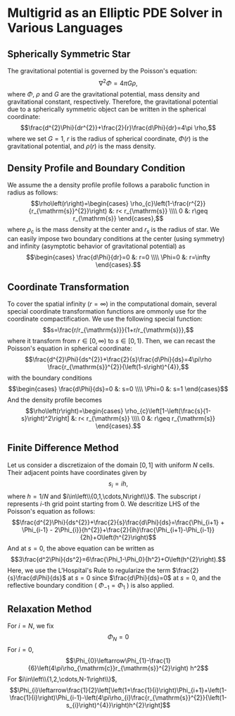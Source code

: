 #  Multigrid as an Elliptic PDE Solver in Various Languages



## Spherically Symmetric Star

The gravitational potential is governed by the Poisson's equation:
$$\nabla^2 \Phi=4\pi G \rho,$$
where $\Phi$, $\rho$ and $G$ are the gravitational potential, mass density and gravitational constant, respectively.
Therefore, the gravitational potential due to a spherically symmetric object can be written in the spherical coordinate:
$$\frac{d^{2}\Phi}{dr^{2}}+\frac{2}{r}\frac{d\Phi}{dr}=4\pi \rho,$$
where we set $G=1$, $r$ is the radius of spherical coordinate, $\Phi\left(r\right)$ is the gravitational potential, and $\rho\left(r\right)$ is the mass density.



## Density Profile and Boundary Condition

We assume the a density profile profile follows a parabolic function in radius as follows:
$$\rho\left(r\right)=\begin{cases} \rho_{c}\left(1-\frac{r^{2}}{r_{\mathrm{s}}^{2}}\right) &: r< r_{\mathrm{s}} \\\\ 0 &: r\geq r_{\mathrm{s}} \end{cases},$$
where $\rho_{\mathrm{c}}$ is the mass density at the center and $r_{\mathrm{s}}$ is the radius of star. We can easily impose two boundary conditions at the center (using symmetry) and infinity (asymptotic behavior of gravitational potential) as
$$\begin{cases} \frac{d\Phi}{dr}=0 &: r=0 \\\\ \Phi=0 &: r=\infty   \end{cases}.$$

## Coordinate Transformation
To cover the spatial infinity ($r=\infty$) in the computational domain, several special coordinate transformation functions are ommonly use for the coordinate compactification.
We use the following special function:
$$s=\frac{r/r_{\mathrm{s}}}{1+r/r_{\mathrm{s}}},$$
where it transform from $r\in\left[0,\infty\right)$ to $s\in\left[0,1\right)$.
Then, we can recast the Poisson's equation in spherical coordinate:
$$\frac{d^{2}\Phi}{ds^{2}}+\frac{2}{s}\frac{d\Phi}{ds}=4\pi\rho \frac{r_{\mathrm{s}}^{2}}{\left(1-s\right)^{4}},$$
with the boundary conditions
$$\begin{cases} \frac{d\Phi}{ds}=0 &: s=0 \\\\ \Phi=0 &: s=1   \end{cases}$$
And the density profile becomes
$$\rho\left(r\right)=\begin{cases} \rho_{c}\left[1-\left(\frac{s}{1-s}\right)^2\right] &: r< r_{\mathrm{s}} \\\\ 0 &: r\geq r_{\mathrm{s}} \end{cases}.$$

## Finite Difference Method
Let us consider a discretizaion of the domain $[0,1]$ with uniform $N$ cells. Their adjacent points have coordinates given by
$$s_{i}=ih,$$
where $h=1/N$ and $i\in\left\\{0,1,\cdots,N\right\\}$. The subscript $i$ represents $i$-th grid point starting from $0$. We descritize LHS of the Poisson's equation as follows:
$$\frac{d^{2}\Phi}{ds^{2}}+\frac{2}{s}\frac{d\Phi}{ds}=\frac{\Phi_{i+1} + \Phi_{i-1} - 2\Phi_{i}}{h^{2}}+\frac{2}{ih}\frac{\Phi_{i+1}-\Phi_{i-1}}{2h}+O\left(h^{2}\right)$$
And at $s=0$, the above equation can be written as
$$3\frac{d^2\Phi}{ds^2}=6\frac{\Phi_1-\Phi_0}{h^2}+O\left(h^{2}\right).$$
Here, we use the L'Hospital's Rule to regularize the term $\frac{2}{s}\frac{d\Phi}{ds}$ at $s=0$ since $\frac{d\Phi}{ds}=0$ at $s=0$, and the reflective boundary condition ( $\Phi_{-1}=\Phi_{1}$ ) is also applied.

## Relaxation Method
For $i=N$, we fix
$$\Phi_{N}=0$$
For $i=0$,
$$\Phi_{0}\leftarrow\Phi_{1}-\frac{1}{6}\left(4\pi\rho_{\mathrm{c}}r_{\mathrm{s}}^{2}\right) h^2$$
For $i\in\left\\{1,2,\cdots,N-1\right\\}$,
$$\Phi_{i}\leftarrow\frac{1}{2}\left[\left(1+\frac{1}{i}\right)\Phi_{i+1}+\left(1-\frac{1}{i}\right)\Phi_{i-1}-\left(4\pi\rho_{i}\frac{r_{\mathrm{s}}^{2}}{\left(1-s_{i}\right)^{4}}\right)h^{2}\right]$$
